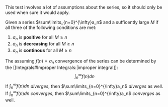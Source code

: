 This test involves a lot of assumptions about the series, so it should only be used when sure it would apply.

Given a series $\sum\limits_{n=0}^{\infty}a_n$ and a sufficently large $M$ if all three of the following conditions are met:
1. $a_n$ is **positive** for all $M\ge n$ 
2. $a_n$ is **decreasing** for all $M\ge n$
3. $a_n$ is **continous** for all $M\ge n$

The assuming $f(n)=a_n$ convergence of the series can be determined by the [[Integrals#Improper Integrals:|improper integral]]: $$\int_{n}^{\infty}f(n)dn$$
If $\int_{n}^{\infty}f(n)dn$ *diverges*, then $\sum\limits_{n=0}^{\infty}a_n$ *diverges* as well.
If $\int_{n}^{\infty}f(n)dn$ *converges*, then $\sum\limits_{n=0}^{\infty}a_n$ *converges* as well.
